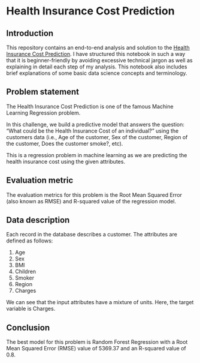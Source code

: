 # Health Insurance Cost Prediction 

## Introduction
This repository contains an end-to-end analysis and solution to the [Health Insurance Cost Prediction](https://www.kaggle.com/datasets/annetxu/health-insurance-cost-prediction).
I have structured this notebook in such a way that it is beginner-friendly by avoiding excessive technical jargon as well as explaining in detail
each step of my analysis. This notebook also includes brief explanations of some basic data science concepts and terminology.

## Problem statement
The Health Insurance Cost Prediction is one of the famous Machine Learning Regression problem.

In this challenge, we build a predictive model that answers the question: “What could be the Health Insurance Cost of an individual?” 
using the customers data (i.e., Age of the customer, Sex of the customer, Region of the customer, Does the customer smoke?, etc).

This is a regression problem in machine learning as we are predicting the health insurance cost using the given attributes.

## Evaluation metric
The evaluation metrics for this problem is the Root Mean Squared Error (also known as RMSE) and R-squared value of the regression model.

## Data description

Each record in the database describes a customer. The attributes are defined as follows:

1. Age
2. Sex
3. BMI
4. Children
5. Smoker
6. Region
7. Charges

We can see that the input attributes have a mixture of units. Here, the target variable is Charges.

## Conclusion

The best model for this problem is Random Forest Regression with a Root Mean Squared Error (RMSE) value of 5369.37 and an R-squared value of 0.8.
